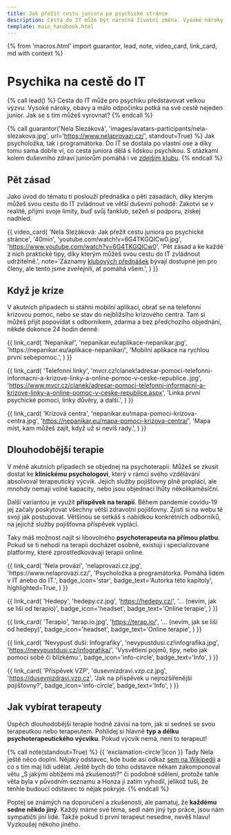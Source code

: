 ```yaml
---
title: Jak přežít cestu juniora po psychické stránce
description: Cesta do IT může být náročná životní změna. Vysoké nároky na sebe sama, srovnávání se s ostatními, nedostatek odpočinku, nejistota. Přečti si, jak se to dá zvládat.
template: main_handbook.html
---
```


{% from 'macros.html' import guarantor, lead, note, video_card, link_card, md with context %}

# Psychika na cestě do IT

{% call lead() %}
  Cesta do IT může pro psychiku představovat velkou výzvu. Vysoké nároky, obavy a málo odpočinku potká na své cestě nejeden junior. Jak se s tím můžeš vyrovnat?
{% endcall %}

{% call guarantor('Nela Slezáková', 'images/avatars-participants/nela-slezakova.jpg', url='https://www.nelaprovazi.cz/', standout=True) %}
  Jak psycholožka, tak i programátorka. Do IT se dostala po vlastní ose a díky tomu sama dobře ví, co cesta juniora dělá s lidskou psychikou. S otázkami kolem duševního zdraví juniorům pomáhá i ve [zdejším klubu](../club.md).
{% endcall %}

## Pět zásad

Jako úvod do tématu ti poslouží přednáška o pěti zásadách, díky kterým můžeš svou cestu do IT zvládnout ve větší duševní pohodě: Zakotvi se v realitě, přijmi svoje limity, buď svůj fanklub, sežeň si podporu, získej nadhled.

{{ video_card(
  'Nela Slezáková: Jak přežít cestu juniora po psychické stránce',
  '40min',
  'youtube.com!watch!v=6G4TKGQICw0.jpg',
  'https://www.youtube.com/watch?v=6G4TKGQICw0',
  'Pět zásad a ke každé z nich praktické tipy, díky kterým můžeš svou cestu do IT zvládnout udržitelně.',
  note='Záznamy [klubových přednášek](/events/) bývají dostupné jen pro členy, ale tento jsme zveřejnili, ať pomáhá všem.',
) }}

## Když je krize

V akutních případech si stáhni mobilní aplikaci, obrať se na telefonní krizovou pomoc, nebo se stav do nejbližsího krizového centra. Tam si můžeš přijít popovídat s odborníkem, zdarma a bez předchozího objednání, někde dokonce 24 hodin denně.

<div class="link-cards">
  {{ link_card(
    'Nepanikař',
    'nepanikar.eu!aplikace-nepanikar.jpg',
    'https://nepanikar.eu/aplikace-nepanikar/',
    'Mobilní aplikace na rychlou první sebepomoc.',
  ) }}

  {{ link_card(
    'Telefonní linky',
    'mvcr.cz!clanek!adresar-pomoci-telefonni-informacni-a-krizove-linky-a-online-pomoc-v-ceske-republice..jpg',
    'https://www.mvcr.cz/clanek/adresar-pomoci-telefonni-informacni-a-krizove-linky-a-online-pomoc-v-ceske-republice.aspx',
    'Linka první psychické pomoci, linky důvěry, a další.',
  ) }}

  {{ link_card(
    'Krizová centra',
    'nepanikar.eu!mapa-pomoci-krizova-centra.jpg',
    'https://nepanikar.eu/mapa-pomoci-krizova-centra/',
    'Mapa míst, kam můžeš zajít, když už si nevíš rady.',
  ) }}
</div>

## Dlouhodobější terapie

V méně akutních případech se objednej na psychoterapii. Můžeš se zkusit dostat ke **klinickému psychologovi**, který v rámci svého vzdělávání absolvoval terapeutický výcvik. Jejich služby pojišťovny plně proplácí, ale mnohdy nemají volné kapacity, nebo jsou objednací lhůty několikaměsíční.

Další variantou je využít **příspěvek na terapii**. Během pandemie covidu-19 jej začaly poskytovat všechny větší zdravotní pojišťovny. Zjisti si na webu té svojí jak postupovat. Většinou se setkáš s nabídkou konkrétních odborníků, na jejichž služby pojišťovna příspěvek vyplácí.

Taky máš možnost najít si libovolného **psychoterapeuta na přímou platbu**. Pokud se ti nehodí na terapii docházet osobně, existují i specializované platformy, které zprostředkovávají terapii online.

<div class="link-cards">
  {{ link_card(
    'Nela provází',
    'nelaprovazi.cz.jpg',
    'https://www.nelaprovazi.cz/',
    'Psycholožka a programátorka. Pomáhá lidem v IT anebo do IT.',
    badge_icon='star',
    badge_text='Autorka této kapitoly',
    highlighted=True,
  ) }}

  {{ link_card(
    'Hedepy',
    'hedepy.cz.jpg',
    'https://hedepy.cz/',
    '... (nevím, jak se liší od terapio)',
    badge_icon='headset',
    badge_text='Online terapie',
  ) }}

  {{ link_card(
    'Terapio',
    'terap.io.jpg',
    'https://terap.io/',
    '... (nevím, jak se liší od hedepy)',
    badge_icon='headset',
    badge_text='Online terapie',
  ) }}

  {{ link_card(
    'Nevypusť duši: Infografiky',
    'nevypustdusi.cz!infografika.jpg',
    'https://nevypustdusi.cz/infografika/',
    'Vysvětlení pojmů, tipy, nebo jak pomoci sobě či blízkému.',
    badge_icon='info-circle',
    badge_text='Info',
  ) }}

  {{ link_card(
    'Příspěvek VZP',
    'dusevnizdravi.vzp.cz.jpg',
    'https://dusevnizdravi.vzp.cz',
    'Jak na příspěvek u nejrozšířenější pojišťovny?',
    badge_icon='info-circle',
    badge_text='Info',
  ) }}
</div>

## Jak vybírat terapeuty

Úspěch dlouhodobější terapie hodně závisí na tom, jak si sedneš se svou terapeutkou nebo terapeutem. Pohlídej si hlavně **typ a délku psychoterapeutického výcviku**. Pokud výcvik nemá, není to terapeut!

{% call note(standout=True) %}
  {{ 'exclamation-circle'|icon }} Tady Nela ještě něco doplní. Nějaký odstavec, kde bude asi odkaz [sem na Wikipedii](https://cs.wikipedia.org/wiki/Psychoterapie#Psychoterapeutick%C3%A9_%C5%A1koly) a co s tím maj lidi udělat. Ještě bych do toho odstavce někam zakomponoval větu „S jakými obtížemi má zkušenosti?“ či podobné sdělení, protože tahle věta byla v původním seznamu a Honza ji zatím vyhodil, jelikož tuší, že tenhle budoucí odstavec to nějak pokryje.
{% endcall %}

Poptej se známých na doporučení a zkušenosti, ale pamatuj, že **každému sedne někdo jiný**. Každý máme své téma, sedí nám jiný typ práce, jsou nám sympatičtí jiní lidé. Takže pokud ti první terapeut nesedne, nevěš hlavu! Vyzkoušej někoho jiného.
